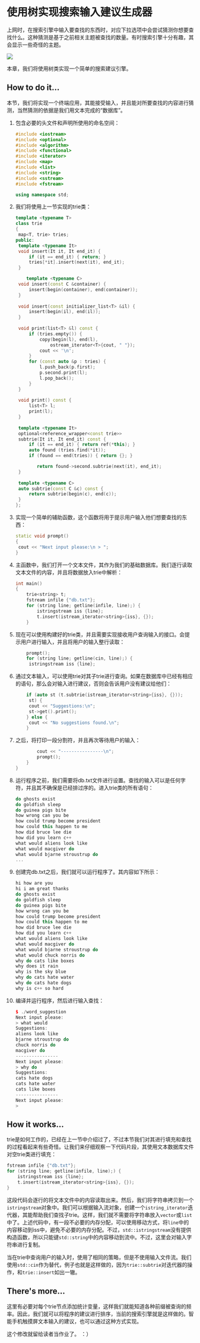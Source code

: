 # 使用树实现搜索输入建议生成器

上网时，在搜索引擎中输入要查找的东西时，对应下拉选项中会尝试猜测你想要查找什么。这种猜测是基于之前相关主题被查找的数量。有时搜索引擎十分有趣，其会显示一些奇怪的主题。

![](../../images/chapter6/6-2-1.png)

本章，我们将使用树类实现一个简单的搜索建议引擎。

## How to do it...

本节，我们将实现一个终端应用，其能接受输入，并且能对所要查找的内容进行猜测，当然猜测的依据是我们用文本完成的“数据库”。

1. 包含必要的头文件和声明所使用的命名空间：

   ```c++
   #include <iostream>
   #include <optional>
   #include <algorithm>
   #include <functional>
   #include <iterator>
   #include <map>
   #include <list>
   #include <string>
   #include <sstream>
   #include <fstream>
   
   using namespace std;
   ```

2. 我们将使用上一节实现的trie类：

   ```c++
   template <typename T>
   class trie
   {
   	map<T, trie> tries;
   public:
   	template <typename It>
   	void insert(It it, It end_it) {
   		if (it == end_it) { return; }
   		tries[*it].insert(next(it), end_it);
   	}
   
       template <typename C>
   	void insert(const C &container) {
   		insert(begin(container), end(container));
   	}
       
   	void insert(const initializer_list<T> &il) {
   		insert(begin(il), end(il));
   	}
       
   	void print(list<T> &l) const {
   		if (tries.empty()) {
   			copy(begin(l), end(l),
   				ostream_iterator<T>{cout, " "});
   			cout << '\n';
   		}
   		for (const auto &p : tries) {
   			l.push_back(p.first);
   			p.second.print(l);
   			l.pop_back();
   		}
   	}
      	 
   	void print() const {
   		list<T> l;
   		print(l);
   	}
       
   	template <typename It>
   	optional<reference_wrapper<const trie>>
   	subtrie(It it, It end_it) const {
   		if (it == end_it) { return ref(*this); }
   		auto found (tries.find(*it));
   		if (found == end(tries)) { return {}; }
   
           return found->second.subtrie(next(it), end_it);
   	}
       
   	template <typename C>
   	auto subtrie(const C &c) const {
   		return subtrie(begin(c), end(c));
   	}
   };
   ```

3. 实现一个简单的辅助函数，这个函数将用于提示用户输入他们想要查找的东西：

   ```c++
   static void prompt()
   {
   	cout << "Next input please:\n > ";
   } 
   ```

4. 主函数中，我们打开一个文本文件，其作为我们的基础数据库。我们逐行读取文本文件的内容，并且将数据放入trie中解析：

   ```c++
   int main()
   {
       trie<string> t;
       fstream infile {"db.txt"};
       for (string line; getline(infile, line);) {
           istringstream iss {line};
           t.insert(istream_iterator<string>{iss}, {});
       }
   ```

5. 现在可以使用构建好的trie类，并且需要实现接收用户查询输入的接口。会提示用户进行输入，并且将用户的输入整行读取：

   ```c++
       prompt();
       for (string line; getline(cin, line);) {
       	istringstream iss {line};
   ```

6. 通过文本输入，可以使用trie对其子trie进行查询。如果在数据库中已经有相应的语句，那么会对输入进行建议，否则会告诉用户没有建议给他们：

   ```c++
       if (auto st (t.subtrie(istream_iterator<string>{iss}, {}));
       	st) {
       	cout << "Suggestions:\n";
       	st->get().print();
       } else {
       	cout << "No suggestions found.\n";
       }
   ```

7. 之后，将打印一段分割符，并且再次等待用户的输入：

   ```c++
           cout << "----------------\n";
           prompt();
       }
   }
   ```

8. 运行程序之前，我们需要将db.txt文件进行设置。查找的输入可以是任何字符，并且其不确保是已经排过序的。进入trie类的所有语句：

   ```c++
   do ghosts exist
   do goldfish sleep
   do guinea pigs bite
   how wrong can you be
   how could trump become president
   how could this happen to me
   how did bruce lee die
   how did you learn c++
   what would aliens look like
   what would macgiver do
   what would bjarne stroustrup do
   ...
   ```

9. 创建完db.txt之后，我们就可以运行程序了。其内容如下所示：

   ```c++
   hi how are you
   hi i am great thanks
   do ghosts exist
   do goldfish sleep
   do guinea pigs bite
   how wrong can you be
   how could trump become president
   how could this happen to me
   how did bruce lee die
   how did you learn c++
   what would aliens look like
   what would macgiver do
   what would bjarne stroustrup do
   what would chuck norris do
   why do cats like boxes
   why does it rain
   why is the sky blue
   why do cats hate water
   why do cats hate dogs
   why is c++ so hard
   ```

10. 编译并运行程序，然后进行输入查找：

    ```c++
    $ ./word_suggestion
    Next input please:
    > what would
    Suggestions:
    aliens look like
    bjarne stroustrup do
    chuck norris do
    macgiver do
    ----------------
    Next input please:
    > why do
    Suggestions:
    cats hate dogs
    cats hate water
    cats like boxes
    ----------------
    Next input please:
    >
    ```
## How it works...

trie是如何工作的，已经在上一节中介绍过了，不过本节我们对其进行填充和查找的过程看起来有些奇怪。让我们来仔细观察一下代码片段，其使用文本数据库文件对空trie类进行填充：

```c++
fstream infile {"db.txt"};
for (string line; getline(infile, line);) {
    istringstream iss {line};
    t.insert(istream_iterator<string>{iss}, {});
}
```

这段代码会逐行的将文本文件中的内容读取出来。然后，我们将字符串拷贝到一个`istringstream`对象中。我们可以根据输入流对象，创建一个`istring_iterator`迭代器，其能帮助我们查找子trie。这样，我们就不需要将字符串放入`vector`或`list`中了。上述代码中，有一段不必要的内存分配，可以使用移动方式，将`line`中的内容移动到iss中，避免不必要的内存分配。不过，`std::istringstream`没有提供构造函数，所以只能键`std::string`中的内容移动到流中。不过，这里会对输入字符串进行复制。

当在trie中查询用户的输入时，使用了相同的策略，但是不使用输入文件流。我们使用`std::cin`作为替代，例子也就是这样做的，因为`trie::subtrie`对迭代器的操作，和`trie::insert`如出一辙。

## There's more...

这里有必要对每个trie节点添加统计变量，这样我们就能知道各种前缀被查询的频率。因此，我们就可以将程序的建议进行排序，当前的搜索引擎就是这样做的。智能手机触摸屏文本输入的建议，也可以通过这种方式实现。

这个修改就留给读者当作业了。 ：）